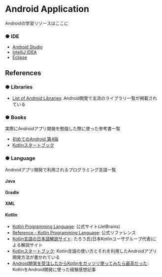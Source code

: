 # Android Application
Androidの学習リソースはここに

### ● IDE

- [Android Studio](https://developer.android.com/studio/index.html?hl=ja)
- [IntelliJ IDEA](https://www.jetbrains.com/idea/)
- [Eclipse](https://eclipse.org/)

## References

### ● Libraries

- [List of Android Libraries](https://github.com/wasabeef/awesome-android-libraries): Android開発で主流のライブラリ一覧が掲載されている

### ● Books

実際にAndroidアプリ開発を勉強した際に使った参考書一覧

- [初めてのAndroid 第4版](http://amzn.asia/11p72rP)
- [Kotlinスタートブック](http://amzn.asia/17s4GuK)

### ● Language

Androidアプリ開発で利用されるプログラミング言語一覧

#### Java

#### Gradle

#### XML

#### Kotlin

- [Kotlin Programming Language](https://kotlinlang.org/): 公式サイト(JetBrains)
- [Reference - Kotlin Programming Language](https://kotlinlang.org/docs/reference/): 公式リファレンス
- [Kotlin言語の日本語解説サイト](https://sites.google.com/site/tarokotlin/): たろう氏(日本Kotlinユーザグループ代表)による解説サイト
- [Kotlinスタートブック](http://amzn.asia/17s4GuK): Kotlin言語の使い方とそれを利用したAndroidアプリ開発方法が書かれている
- [Android開発を受注したからKotlinをガッツリ使ってみたら最高だった](http://qiita.com/omochimetaru/items/98e015b0b694dd97f323): KotlinをAndroid開発に使った経験感想記事
